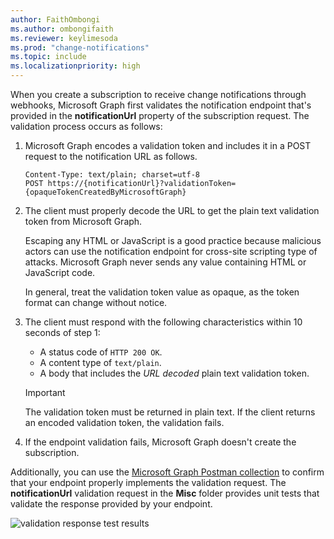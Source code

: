 ```yaml
---
author: FaithOmbongi
ms.author: ombongifaith
ms.reviewer: keylimesoda
ms.prod: "change-notifications"
ms.topic: include
ms.localizationpriority: high
---
```


<!-- markdownlint-disable MD041-->
<!-- Is the validation done during subscription renewal? -->

When you create a subscription to receive change notifications through webhooks, Microsoft Graph first validates the notification endpoint that's provided in the **notificationUrl** property of the subscription request. The validation process occurs as follows:

1. Microsoft Graph encodes a validation token and includes it in a POST request to the notification URL as follows.

    ```http
    Content-Type: text/plain; charset=utf-8
    POST https://{notificationUrl}?validationToken={opaqueTokenCreatedByMicrosoftGraph}
    ```

1. The client must properly decode the URL to get the plain text validation token from Microsoft Graph.

   Escaping any HTML or JavaScript is a good practice because malicious actors can use the notification endpoint for cross-site scripting type of attacks. Microsoft Graph never sends any value containing HTML or JavaScript code.

   In general, treat the validation token value as opaque, as the token format can change without notice.

1. The client must respond with the following characteristics within 10 seconds of step 1:

    - A status code of `HTTP 200 OK`.
    - A content type of `text/plain`.
    - A body that includes the _URL decoded_ plain text validation token.

    > [!IMPORTANT]
    > The validation token must be returned in plain text. If the client returns an encoded validation token, the validation fails.

1. If the endpoint validation fails, Microsoft Graph doesn't create the subscription.

Additionally, you can use the [Microsoft Graph Postman collection](/graph/use-postman) to confirm that your endpoint properly implements the validation request. The **notificationUrl** validation request in the **Misc** folder provides unit tests that validate the response provided by your endpoint.

![validation response test results](../images/change-notifications/validation-request-tests-results.png)